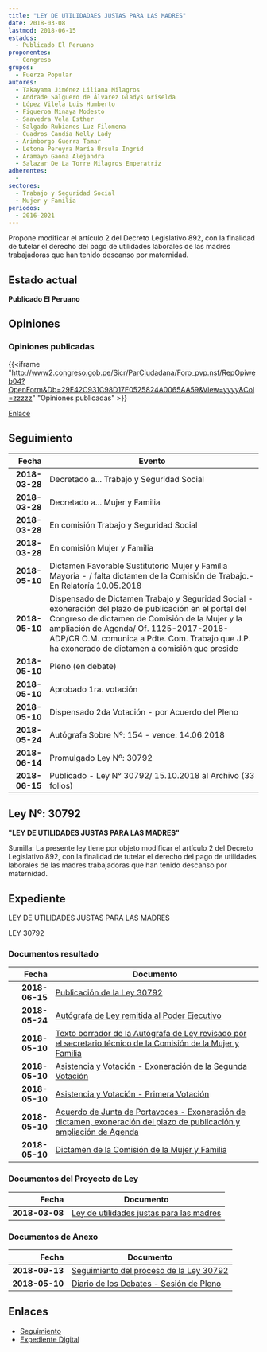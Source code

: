 ```yaml
---
title: "LEY DE UTILIDADAES JUSTAS PARA LAS MADRES"
date: 2018-03-08
lastmod: 2018-06-15
estados: 
  - Publicado El Peruano
proponentes: 
  - Congreso
grupos: 
  - Fuerza Popular
autores: 
  - Takayama Jiménez Liliana Milagros
  - Andrade Salguero de Álvarez Gladys Griselda
  - López Vilela Luis Humberto
  - Figueroa Minaya Modesto
  - Saavedra Vela Esther
  - Salgado Rubianes Luz Filomena
  - Cuadros Candia Nelly Lady
  - Arimborgo Guerra Tamar
  - Letona Pereyra María Úrsula Ingrid
  - Aramayo Gaona Alejandra
  - Salazar De La Torre Milagros Emperatriz
adherentes: 
  - 
sectores: 
  - Trabajo y Seguridad Social
  - Mujer y Familia
periodos: 
  - 2016-2021
---
```


Propone modificar el artículo 2 del Decreto Legislativo 892, con la finalidad de tutelar el derecho del pago de utilidades laborales de las madres trabajadoras que han tenido descanso por maternidad.


## Estado actual

**Publicado El Peruano**

## Opiniones

### Opiniones publicadas

{{<iframe "http://www2.congreso.gob.pe/Sicr/ParCiudadana/Foro_pvp.nsf/RepOpiweb04?OpenForm&Db=29E42C931C98D17E0525824A0065AA59&View=yyyy&Col=zzzzz" "Opiniones publicadas" >}}

[Enlace](http://www2.congreso.gob.pe/Sicr/ParCiudadana/Foro_pvp.nsf/RepOpiweb04?OpenForm&Db=29E42C931C98D17E0525824A0065AA59&View=yyyy&Col=zzzzz)

## Seguimiento

| Fecha | Evento |
|------:|--------|
| **2018-03-28** | Decretado a... Trabajo y Seguridad Social|
| **2018-03-28** | Decretado a... Mujer y Familia|
| **2018-03-28** | En comisión Trabajo y Seguridad Social|
| **2018-03-28** | En comisión Mujer y Familia|
| **2018-05-10** | Dictamen Favorable Sustitutorio Mujer y Familia Mayoria - / falta dictamen de la Comisión de Trabajo.- En Relatoría 10.05.2018|
| **2018-05-10** | Dispensado de Dictamen Trabajo y Seguridad Social - exoneración del plazo de publicación en el portal del Congreso de dictamen de Comisión de la Mujer y la ampliación de Agenda/ Of. 1125-2017-2018-ADP/CR O.M. comunica a Pdte. Com. Trabajo que J.P. ha exonerado de dictamen a comisión que preside|
| **2018-05-10** | Pleno (en debate)|
| **2018-05-10** | Aprobado 1ra. votación|
| **2018-05-10** | Dispensado 2da Votación - por Acuerdo del Pleno|
| **2018-05-24** | Autógrafa Sobre Nº: 154 - vence: 14.06.2018|
| **2018-06-14** | Promulgado Ley Nº: 30792|
| **2018-06-15** | Publicado - Ley N° 30792/ 15.10.2018 al Archivo (33 folios)|

## Ley Nº: 30792

**"LEY DE UTILIDADES JUSTAS PARA LAS MADRES"**

Sumilla: La presente ley tiene por objeto modificar el artículo 2 del Decreto Legislativo 892, con la finalidad de tutelar el derecho del pago de utilidades laborales de las madres trabajadoras que han tenido descanso por maternidad.


## Expediente

LEY DE UTILIDADES JUSTAS PARA LAS MADRES

LEY 30792


### Documentos resultado

| Fecha | Documento |
|------:|--------|
| **2018-06-15** | [Publicación de la Ley 30792](http://www.leyes.congreso.gob.pe/Documentos/2016_2021/ADLP/Normas_Legales/30792-LEY.pdf) |
| **2018-05-24** | [Autógrafa de Ley remitida al Poder Ejecutivo](http://www.leyes.congreso.gob.pe/Documentos/2016_2021/ADLP/Texto_Aprobado/AU0251720180524.pdf) |
| **2018-05-10** | [Texto borrador de la Autógrafa de Ley revisado por el secretario técnico de la Comisión de la Mujer y Familia](http://www.leyes.congreso.gob.pe/Documentos/2016_2021/Texto_Borrador_de_Autografa/BAU0251720180510.pdf) |
| **2018-05-10** | [Asistencia y Votación - Exoneración de la Segunda Votación](http://www.leyes.congreso.gob.pe/Documentos/2016_2021/Asistencia_y_Votacion/Proyectos_de_Ley/Exoneracion_de_Segunda_Votacion/ESV0251720180510..pdf) |
| **2018-05-10** | [Asistencia y Votación - Primera Votación](http://www.leyes.congreso.gob.pe/Documentos/2016_2021/Asistencia_y_Votacion/Proyectos_de_Ley/AV0251720180510.pdf) |
| **2018-05-10** | [Acuerdo de Junta de Portavoces - Exoneración de dictamen, exoneración del plazo de publicación y ampliación de Agenda](http://www.leyes.congreso.gob.pe/Documentos/2016_2021/Acuerdos/Junta_Portavoces/AJP0251720180510..pdf) |
| **2018-05-10** | [Dictamen de la Comisión de la Mujer y Familia](http://www.leyes.congreso.gob.pe/Documentos/2016_2021/Dictamenes/Proyectos_de_Ley/02517DC16MAY20180510..pdf) |

### Documentos del Proyecto de Ley

| Fecha | Documento |
|------:|--------|
| **2018-03-08** | [Ley de utilidades justas para las madres](http://www.leyes.congreso.gob.pe/Documentos/2016_2021/Proyectos_de_Ley_y_de_Resoluciones_Legislativas/PL0251720180308.pdf) |

### Documentos de Anexo

| Fecha | Documento |
|------:|--------|
| **2018-09-13** | [Seguimiento del proceso de la Ley 30792](http://www.leyes.congreso.gob.pe/Documentos/2016_2021/Seguimiento_de_Proyectos_de_Ley/02517PL20180913.pdf) |
| **2018-05-10** | [Diario de los Debates - Sesión de Pleno](http://www.leyes.congreso.gob.pe/Documentos/2016_2021/ADLP/Diario_Debates/30792-TDD.pdf) |

## Enlaces 

- [Seguimiento](http://www2.congreso.gob.pe/Sicr/TraDocEstProc/CLProLey2016.nsf/f7fff46988ca05b1052578e100829cc7/8371811bdc7400a60525824a0077f332?OpenDocument)
- [Expediente Digital](http://www2.congreso.gob.pe/Sicr/TraDocEstProc/CLProLey2016.nsf/f7fff46988ca05b1052578e100829cc7/8371811bdc7400a60525824a0077f332?OpenDocument&Click=05257FB7005EB655.eb71d0cf91d8294e05256cdf006b5706/$Body/0.1C6C)
